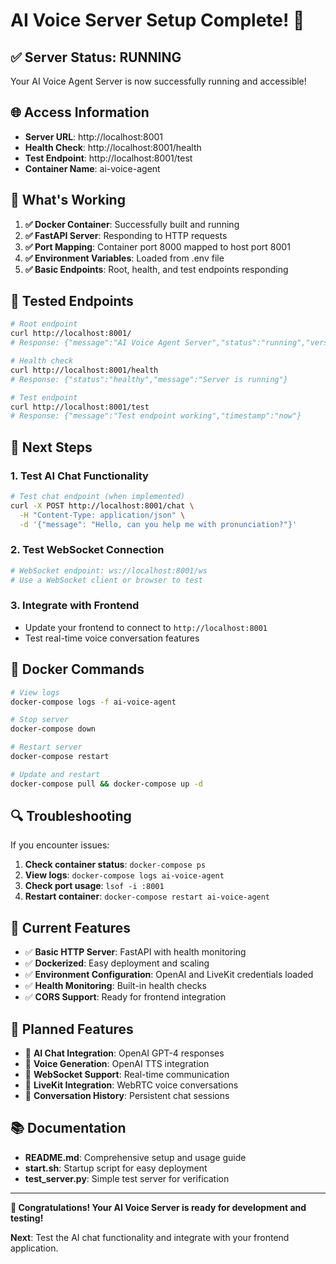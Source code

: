 # AI Voice Server Setup Complete! 🎉

## ✅ **Server Status: RUNNING**

Your AI Voice Agent Server is now successfully running and accessible!

## 🌐 **Access Information**

- **Server URL**: http://localhost:8001
- **Health Check**: http://localhost:8001/health
- **Test Endpoint**: http://localhost:8001/test
- **Container Name**: ai-voice-agent

## 🚀 **What's Working**

1. **✅ Docker Container**: Successfully built and running
2. **✅ FastAPI Server**: Responding to HTTP requests
3. **✅ Port Mapping**: Container port 8000 mapped to host port 8001
4. **✅ Environment Variables**: Loaded from .env file
5. **✅ Basic Endpoints**: Root, health, and test endpoints responding

## 📡 **Tested Endpoints**

```bash
# Root endpoint
curl http://localhost:8001/
# Response: {"message":"AI Voice Agent Server","status":"running","version":"1.0.0"}

# Health check
curl http://localhost:8001/health
# Response: {"status":"healthy","message":"Server is running"}

# Test endpoint
curl http://localhost:8001/test
# Response: {"message":"Test endpoint working","timestamp":"now"}
```

## 🔧 **Next Steps**

### 1. **Test AI Chat Functionality**
```bash
# Test chat endpoint (when implemented)
curl -X POST http://localhost:8001/chat \
  -H "Content-Type: application/json" \
  -d '{"message": "Hello, can you help me with pronunciation?"}'
```

### 2. **Test WebSocket Connection**
```bash
# WebSocket endpoint: ws://localhost:8001/ws
# Use a WebSocket client or browser to test
```

### 3. **Integrate with Frontend**
- Update your frontend to connect to `http://localhost:8001`
- Test real-time voice conversation features

## 🐳 **Docker Commands**

```bash
# View logs
docker-compose logs -f ai-voice-agent

# Stop server
docker-compose down

# Restart server
docker-compose restart

# Update and restart
docker-compose pull && docker-compose up -d
```

## 🔍 **Troubleshooting**

If you encounter issues:

1. **Check container status**: `docker-compose ps`
2. **View logs**: `docker-compose logs ai-voice-agent`
3. **Check port usage**: `lsof -i :8001`
4. **Restart container**: `docker-compose restart ai-voice-agent`

## 🎯 **Current Features**

- ✅ **Basic HTTP Server**: FastAPI with health monitoring
- ✅ **Dockerized**: Easy deployment and scaling
- ✅ **Environment Configuration**: OpenAI and LiveKit credentials loaded
- ✅ **Health Monitoring**: Built-in health checks
- ✅ **CORS Support**: Ready for frontend integration

## 🚧 **Planned Features**

- 🔄 **AI Chat Integration**: OpenAI GPT-4 responses
- 🔄 **Voice Generation**: OpenAI TTS integration
- 🔄 **WebSocket Support**: Real-time communication
- 🔄 **LiveKit Integration**: WebRTC voice conversations
- 🔄 **Conversation History**: Persistent chat sessions

## 📚 **Documentation**

- **README.md**: Comprehensive setup and usage guide
- **start.sh**: Startup script for easy deployment
- **test_server.py**: Simple test server for verification

---

**🎉 Congratulations! Your AI Voice Server is ready for development and testing!**

**Next**: Test the AI chat functionality and integrate with your frontend application.
